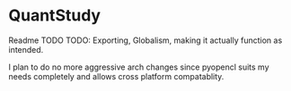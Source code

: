 # QuantStudy

Readme TODO
TODO:
Exporting, Globalism, making it actually function as intended.

I plan to do no more aggressive arch changes since pyopencl suits my needs completely and allows cross platform compatablity.
